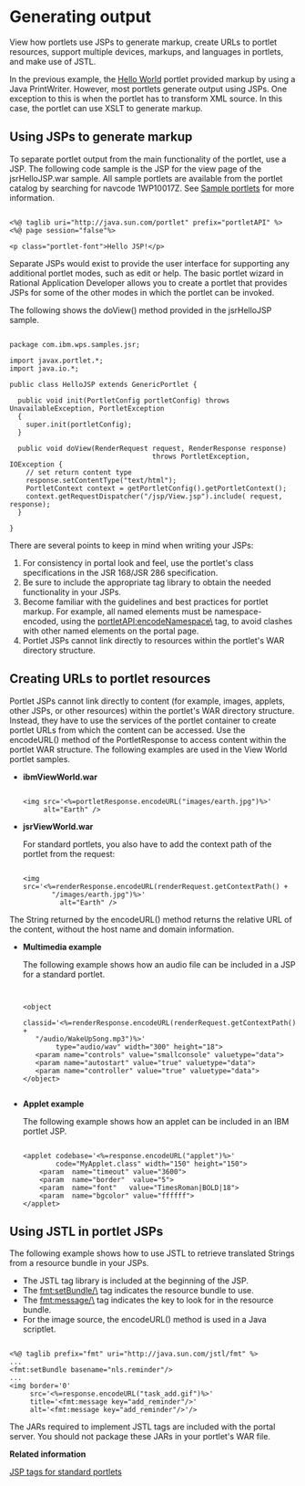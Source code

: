 # Generating output

View how portlets use JSPs to generate markup, create URLs to portlet resources, support multiple devices, markups, and languages in portlets, and make use of JSTL.

In the previous example, the [Hello World](wpsbscfg.md) portlet provided markup by using a Java PrintWriter. However, most portlets generate output using JSPs. One exception to this is when the portlet has to transform XML source. In this case, the portlet can use XSLT to generate markup.

## Using JSPs to generate markup

To separate portlet output from the main functionality of the portlet, use a JSP. The following code sample is the JSP for the view page of the jsrHelloJSP.war sample. All sample portlets are available from the portlet catalog by searching for navcode 1WP10017Z. See [Sample portlets](jsrsamp.md) for more information.

```xmp

<%@ taglib uri="http://java.sun.com/portlet" prefix="portletAPI" %>
<%@ page session="false"%>

<p class="portlet-font">Hello JSP!</p>

```

Separate JSPs would exist to provide the user interface for supporting any additional portlet modes, such as edit or help. The basic portlet wizard in Rational Application Developer allows you to create a portlet that provides JSPs for some of the other modes in which the portlet can be invoked.

The following shows the doView\(\) method provided in the jsrHelloJSP sample.

```xmp

package com.ibm.wps.samples.jsr;

import javax.portlet.*;
import java.io.*;

public class HelloJSP extends GenericPortlet {

  public void init(PortletConfig portletConfig) throws UnavailableException, PortletException
  {
    super.init(portletConfig);
  }

  public void doView(RenderRequest request, RenderResponse response)
                                   throws PortletException, IOException {
    // set return content type
    response.setContentType("text/html");
    PortletContext context = getPortletConfig().getPortletContext();
    context.getRequestDispatcher("/jsp/View.jsp").include( request, response);
  }

}

```

There are several points to keep in mind when writing your JSPs:

1.  For consistency in portal look and feel, use the portlet's class specifications in the JSR 168/JSR 286 specification.
2.  Be sure to include the appropriate tag library to obtain the needed functionality in your JSPs.
3.  Become familiar with the guidelines and best practices for portlet markup. For example, all named elements must be namespace-encoded, using the <portletAPI:encodeNamespace\> tag, to avoid clashes with other named elements on the portal page.
4.  Portlet JSPs cannot link directly to resources within the portlet's WAR directory structure.

## Creating URLs to portlet resources

Portlet JSPs cannot link directly to content \(for example, images, applets, other JSPs, or other resources\) within the portlet's WAR directory structure. Instead, they have to use the services of the portlet container to create portlet URLs from which the content can be accessed. Use the encodeURL\(\) method of the PortletResponse to access content within the portlet WAR structure. The following examples are used in the View World portlet samples.

-   **ibmViewWorld.war**

    ```xmp
    
    <img src='<%=portletResponse.encodeURL("images/earth.jpg")%>' 
         alt="Earth" />
    
    ```

-   **jsrViewWorld.war**

    For standard portlets, you also have to add the context path of the portlet from the request:

    ```xmp
    
    <img src='<%=renderResponse.encodeURL(renderRequest.getContextPath() + 
           "/images/earth.jpg")%>' 
             alt="Earth" />
    
    ```


The String returned by the encodeURL\(\) method returns the relative URL of the content, without the host name and domain information.

-   **Multimedia example**

    The following example shows how an audio file can be included in a JSP for a standard portlet.

    ```xmp
    
    
    <object 
       classid='<%=renderResponse.encodeURL(renderRequest.getContextPath() +
       "/audio/WakeUpSong.mp3")%>'
            type="audio/wav" width="300" height="18">
       <param name="controls" value="smallconsole" valuetype="data">
       <param name="autostart" value="true" valuetype="data">
       <param name="controller" value="true" valuetype="data">
    </object>
    
    
    ```

-   **Applet example**

    The following example shows how an applet can be included in an IBM portlet JSP.

    ```xmp
    
    <applet codebase='<%=response.encodeURL("applet")%>' 
            code="MyApplet.class" width="150" height="150">
        <param  name="timeout" value="3600">
        <param  name="border"  value="5">
        <param  name="font"   value="TimesRoman|BOLD|18">
        <param  name="bgcolor" value="ffffff">
    </applet>
    
    ```


## Using JSTL in portlet JSPs

The following example shows how to use JSTL to retrieve translated Strings from a resource bundle in your JSPs.

-   The JSTL tag library is included at the beginning of the JSP.
-   The <fmt:setBundle/\> tag indicates the resource bundle to use.
-   The <fmt:message/\> tag indicates the key to look for in the resource bundle.
-   For the image source, the encodeURL\(\) method is used in a Java scriptlet.

```xmp

<%@ taglib prefix="fmt" uri="http://java.sun.com/jstl/fmt" %>
...
<fmt:setBundle basename="nls.reminder"/>
...
<img border='0'
     src='<%=response.encodeURL("task_add.gif")%>'
     title='<fmt:message key="add_reminder"/>'
     alt='<fmt:message key="add_reminder"/>'/>

```

The JARs required to implement JSTL tags are included with the portal server. You should not package these JARs in your portlet's WAR file.

**Related information**  


[JSP tags for standard portlets](jsrjsp.md)

